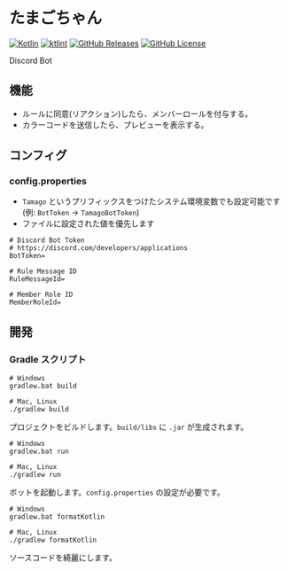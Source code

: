 # たまごちゃん

[![Kotlin](https://img.shields.io/badge/kotlin-1.6.10-blue.svg?logo=kotlin)](http://kotlinlang.org)
[![ktlint](https://img.shields.io/badge/code%20style-%E2%9D%A4-FF4081.svg)](https://ktlint.github.io/)
[![GitHub Releases](https://img.shields.io/github/v/release/sushi-dayo/tamago)](https://github.com/sushi-dayo/tamago/releases)
[![GitHub License](https://img.shields.io/badge/license-Apache%20License%202.0-blue.svg?style=flat)](http://www.apache.org/licenses/LICENSE-2.0)

Discord Bot

## 機能

- ルールに同意(リアクション)したら、メンバーロールを付与する。
- カラーコードを送信したら、プレビューを表示する。

## コンフィグ

### config.properties

- `Tamago` というプリフィックスをつけたシステム環境変数でも設定可能です(例: `BotToken` → `TamagoBotToken`)
- ファイルに設定された値を優先します

```properties
# Discord Bot Token
# https://discord.com/developers/applications
BotToken=

# Rule Message ID
RuleMessageId=

# Member Role ID
MemberRoleId=
```

## 開発

### Gradle スクリプト

```shell
# Windows
gradlew.bat build

# Mac, Linux
./gradlew build
```

プロジェクトをビルドします。`build/libs` に `.jar` が生成されます。

```shell
# Windows
gradlew.bat run

# Mac, Linux
./gradlew run
```

ボットを起動します。`config.properties` の設定が必要です。

```shell
# Windows
gradlew.bat formatKotlin

# Mac, Linux
./gradlew formatKotlin
```

ソースコードを綺麗にします。
